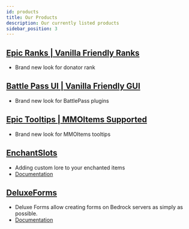 ```yaml
---
id: products
title: Our Products
description: Our currently listed products
sidebar_position: 3
---
```

## [Epic Ranks | Vanilla Friendly Ranks](https://builtbybit.com/resources/epic-ranks-vanilla-friendly-ranks.27717)

- Brand new look for donator rank


## [Battle Pass UI | Vanilla Friendly GUI](https://builtbybit.com/resources/battle-pass-ui-vanilla-friendly-gui.26053)

- Brand new look for BattlePass plugins


## [Epic Tooltips | MMOItems Supported](https://builtbybit.com/resources/epic-tooltip-mmoitems-supported.27584/)

- Brand new look for MMOItems tooltips


## [EnchantSlots](https://builtbybit.com/resources/enchantslots.28746)

- Adding custom lore to your enchanted items
- [Documentation](../enchantslots/)

## [DeluxeForms](https://builtbybit.com/resources/deluxeforms-bedrock-gui-creation.29076/)

- Deluxe Forms allow creating forms on Bedrock servers as simply as possible.
- [Documentation](../deluxeforms/)